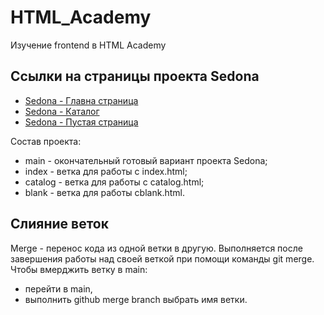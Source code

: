 # HTML_Academy

Изучение frontend в HTML Academy

## Ссылки на страницы проекта Sedona

- [Sedona - Главна страница](/Sedona/index.html)
- [Sedona - Каталог](/Sedona/catalog.html)
- [Sedona - Пустая страница](/Sedona/blank.html)

Состав проекта:

- main - окончательный готовый вариант проекта Sedona;
- index - ветка для работы с index.html;
- catalog - ветка для работы с catalog.html;
- blank - ветка для работы сblank.html.

## Слияние веток

Merge - перенос кода из одной ветки в другую.
Выполняется после завершения работы над своей веткой при помощи команды git merge.
Чтобы вмерджить ветку в main:

- перейти в main,
- выполнить github merge branch выбрать имя ветки.
